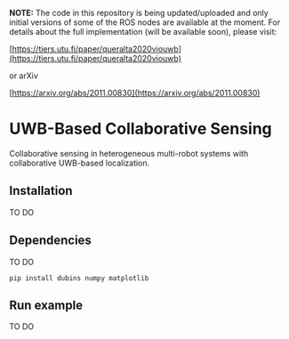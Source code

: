 
**NOTE:** The code in this repository is being updated/uploaded and only initial versions of some of the ROS nodes are available at the moment. For details about the full implementation (will be available soon), please visit:

[https://tiers.utu.fi/paper/queralta2020viouwb](https://tiers.utu.fi/paper/queralta2020viouwb)

or arXiv

[https://arxiv.org/abs/2011.00830](https://arxiv.org/abs/2011.00830)



# UWB-Based Collaborative Sensing

Collaborative sensing in heterogeneous multi-robot systems with collaborative UWB-based localization.


## Installation

TO DO

## Dependencies

TO DO

```
pip install dubins numpy matplotlib
```

## Run example

TO DO

